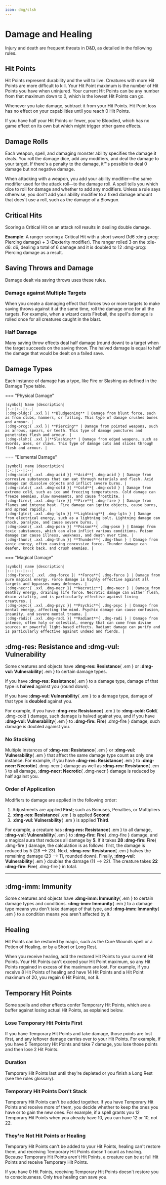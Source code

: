 ```yaml
---
icon: dmg/slsh
---
```


# Damage and Healing

Injury and death are frequent threats in D&D, as detailed in the following rules.

## Hit Points

Hit Points represent durability and the will to live. Creatures with more Hit Points are more difficult to kill. Your Hit Point maximum is the number of Hit Points you have when uninjured. Your current Hit Points can be any number from that maximum down to 0, which is the lowest Hit Points can go.

Whenever you take damage, subtract it from your Hit Points. Hit Point loss has no effect on your capabilities until you reach 0 Hit Points.

If you have half your Hit Points or fewer, you're Bloodied, which has no game effect on its own but which might trigger other game effects.

## Damage Rolls

Each weapon, spell, and damaging monster ability specifies the damage it deals. You roll the damage dice, add any modifiers, and deal the damage to your target. If there's a penalty to the damage, it'''s possible to deal 0 damage but not negative damage.

When attacking with a weapon, you add your ability modifier—the same modifier used for the attack roll—to the damage roll. A spell tells you which dice to roll for damage and whether to add any modifiers. Unless a rule says otherwise, you don't add your ability modifier to a fixed damage amount that does't use a roll, such as the damage of a Blowgun.

## Critical Hits

Scoring a Critical Hit on an attack roll results in dealing double damage.
 
**Example**: A ranger scoring a Critical Hit with a short sword (1d6 :dmg-prcg: Piercing damage) + 3 (Dexterity modifier). The ranger rolled 3 on the :die-d6: d6, dealing a total of 6 damage and it is doubled to 12 :dmg-prcg: Piercing damage as a result.

## Saving Throws and Damage

Damage dealt via saving throws uses these rules.

### Damage against Multiple Targets

When you create a damaging effect that forces two or more targets to make saving throws against it at the same time, roll the damage once for all the targets. For example, when a wizard casts Fireball, the spell's damage is rolled once for all creatures caught in the blast.

### Half Damage

Many saving throw effects deal half damage (round down) to a target when the target succeeds on the saving throw. The halved damage is equal to half the damage that would be dealt on a failed save.

## Damage Types

Each instance of damage has a type, like Fire or Slashing as defined in the Damage Type table.

=== "Physical Damage"

    |symbol| Name |description|
    |:-:|:--|:--|
    |:dmg-bldg:{ .xxl }| **Bludgeoning** | Damage from blunt force, such as from clubs, hammers, or falling. This type of damage crushes bones and armour. |
    |:dmg-prcg:{ .xxl }| **Piercing** | Damage from pointed weapons, such as arrows, spears, or teeth. This type of damage punctures and penetrates flesh and armour. |
    |:dmg-slsh:{ .xxl }|**Slashing** | Damage from edged weapons, such as swords, axes, or claws. This type of damage cuts and slices through flesh and armour. |

=== "Elemental Damage"

    |symbol| name |description|
    |:-:|:--|:--|
    |:dmg-acid:{ .xxl .dmg-acid }| **Acid**{ .dmg-acid } | Damage from corrosive substances that can eat through materials and flesh. Acid damage can dissolve objects and inflict severe burns. |
    |:dmg-cold:{ .xxl .dmg-cold }| **Cold**{ .dmg-cold } | Damage from extreme cold, such as ice and freezing temperatures. Cold damage can freeze enemies, slow movements, and cause frostbite. |
    |:dmg-fire:{ .xxl .dmg-fire }| **Fire**{ .dmg-fire } | Damage from flames and intense heat. Fire damage can ignite objects, cause burns, and spread rapidly. |
    |:dmg-lgtn:{ .xxl .dmg-lgtn }| **Lightning**{ .dmg-lgtn } | Damage from electrical energy, such as a lightning bolt. Lightning damage can shock, paralyze, and cause severe burns. |
    |:dmg-posn:{ .xxl .dmg-posn }| **Poison**{ .dmg-posn } | Damage from toxic substances, which can also inflict various conditions. Poison damage can cause illness, weakness, and death over time. |
    |:dmg-thun:{ .xxl .dmg-thun }| **Thunder**{ .dmg-thun } | Damage from sonic energy, often causing concussive force. Thunder damage can deafen, knock back, and crush enemies. |

=== "Magical Damage"

    |symbol| name |description|
    |:-:|:--|:--|
    |:dmg-force:{ .xxl .dmg-force }| **Force**{ .dmg-force } | Damage from pure magical energy. Force damage is highly effective against all targets and bypasses many defenses. |
    |:dmg-necr:{ .xxl .dmg-necr }| **Necrotic**{ .dmg-necr } | Damage from deathly energy, draining life force. Necrotic damage can wither flesh, drain vitality, and is particularly effective against living creatures. |
    |:dmg-psyc:{ .xxl .dmg-psyc }| **Psychic**{ .dmg-psyc } | Damage from mental energy, affecting the mind. Psychic damage can cause confusion, insanity, and severe mental trauma. |
    |:dmg-radi:{ .xxl .dmg-radi }| **Radiant**{ .dmg-radi } | Damage from intense, often holy or celestial, energy that can come from divine sources or powerful light-based effects. Radiant damage can purify and is particularly effective against undead and fiends. |

## :dmg-res: Resistance and :dmg-vul: Vulnerability

Some creatures and objects have **:dmg-res: Resistance**{ .em } or **:dmg-vul: Vulnerability**{ .em } to certain damage types. 

If you have **:dmg-res: Resistance**{ .em } to a damage type, damage of that type is **halved** against you (round down). 

If you have **:dmg-vul: Vulnerability**{ .em } to a damage type, damage of that type is **doubled** against you. 

For example, if you have **:dmg-res: Resistance**{ .em } to **:dmg-cold: Cold**{ .dmg-cold } damage, such damage is halved against you, and if you have **:dmg-vul: Vulnerability**{ .em } to **:dmg-fire: Fire**{ .dmg-fire } damage, such damage is doubled against you.

### No Stacking

Multiple instances of **:dmg-res: Resistance**{ .em } or **:dmg-vul: Vulnerability**{ .em } that affect the same damage type count as only one instance. For example, if you have **:dmg-res: Resistance**{ .em } to **:dmg-necr: Necrotic**{ .dmg-necr } damage as well as **:dmg-res: Resistance**{ .em } to all damage, **:dmg-necr: Necrotic**{ .dmg-necr } damage is reduced by half against you.

### Order of Application

Modifiers to damage are applied in the following order: 

1. Adjustments are applied **First**; such as Bonuses, Penalties, or Multipliers
2. **:dmg-res: Resistance**{ .em } is applied **Second** 
3. **:dmg-vul: Vulnerability**{ .em } is applied **Third**.

For example, a creature has **:dmg-res: Resistance**{ .em } to all damage, **:dmg-vul: Vulnerability**{ .em } to **:dmg-fire: Fire**{ .dmg-fire } damage, and a magical aura that reduces all damage by **5**. If it takes **28 :dmg-fire: Fire**{ .dmg-fire } damage, the calculation is as follows: first, the damage is reduced by 5 (28 --> 23). Next, **:dmg-res: Resistance**{ .em } halves the remaining damage (23 --> 11, rounded down). Finally, **:dmg-vul: Vulnerability**{ .em } doubles the damage (11 --> 22). The creature takes **22 :dmg-fire: Fire**{ .dmg-fire } in total.  

---  

## :dmg-imm: Immunity

Some creatures and objects have **:dmg-imm: Immunity**{ .em } to certain damage types and conditions. **:dmg-imm: Immunity**{ .em } to a damage type means you don't take damage of that type, and **:dmg-imm: Immunity**{ .em } to a condition means you aren't affected by it.

## Healing

Hit Points can be restored by magic, such as the Cure Wounds spell or a Potion of Healing, or by a Short or Long Rest.

When you receive healing, add the restored Hit Points to your current Hit Points. Your Hit Points can't exceed your Hit Point maximum, so any Hit Points regained in excess of the maximum are lost. For example, if you receive 8 Hit Points of healing and have 14 Hit Points and a Hit Point maximum of 20, you regain 6 Hit Points, not 8.

## Temporary Hit Points

Some spells and other effects confer Temporary Hit Points, which are a buffer against losing actual Hit Points, as explained below.

### Lose Temporary Hit Points First
If you have Temporary Hit Points and take damage, those points are lost first, and any leftover damage carries over to your Hit Points. For example, if you have 5 Temporary Hit Points and take 7 damage, you lose those points and then lose 2 Hit Points.

### Duration
Temporary Hit Points last until they're depleted or you finish a Long Rest (see the rules glossary).

### Temporary Hit Points Don't Stack

Temporary Hit Points can't be added together. If you have Temporary Hit Points and receive more of them, you decide whether to keep the ones you have or to gain the new ones. For example, if a spell grants you 12 Temporary Hit Points when you already have 10, you can have 12 or 10, not 22.

### They're Not Hit Points or Healing

Temporary Hit Points can't be added to your Hit Points, healing can't restore them, and receiving Temporary Hit Points doesn't count as healing. Because Temporary Hit Points aren't Hit Points, a creature can be at full Hit Points and receive Temporary Hit Points.

If you have 0 Hit Points, receiving Temporary Hit Points doesn't restore you to consciousness. Only true healing can save you.